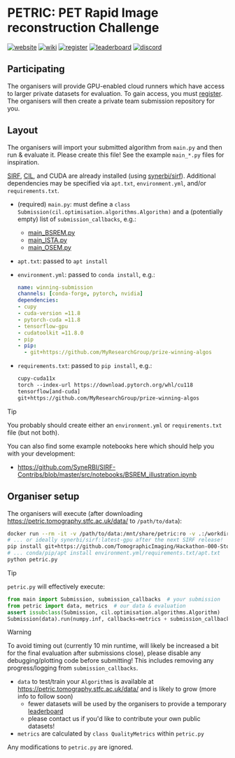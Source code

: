 # PETRIC: PET Rapid Image reconstruction Challenge

[![website](https://img.shields.io/badge/announcement-website-purple?logo=workplace&logoColor=white)](https://www.ccpsynerbi.ac.uk/events/petric/)
[![wiki](https://img.shields.io/badge/details-wiki-blue?logo=googledocs&logoColor=white)](https://github.com/SyneRBI/PETRIC/wiki)
[![register](https://img.shields.io/badge/participate-register-green?logo=ticktick&logoColor=white)](https://github.com/SyneRBI/PETRIC/issues/new/choose)
[![leaderboard](https://img.shields.io/badge/rankings-leaderboard-orange?logo=tensorflow&logoColor=white)](https://petric.tomography.stfc.ac.uk/leaderboard)
[![discord](https://img.shields.io/badge/chat-discord-blue?logo=discord&logoColor=white)](https://discord.gg/Ayd72Aa4ry)

## Participating

The organisers will provide GPU-enabled cloud runners which have access to larger private datasets for evaluation. To gain access, you must [register](https://github.com/SyneRBI/PETRIC/issues/new/choose). The organisers will then create a private team submission repository for you.

## Layout

The organisers will import your submitted algorithm from `main.py` and then run & evaluate it.
Please create this file! See the example `main_*.py` files for inspiration.

[SIRF](https://github.com/SyneRBI/SIRF), [CIL](https://github.com/TomographicImaging/CIL), and CUDA are already installed (using [synerbi/sirf](https://github.com/synerbi/SIRF-SuperBuild/pkgs/container/sirf)).
Additional dependencies may be specified via `apt.txt`, `environment.yml`, and/or `requirements.txt`.

- (required) `main.py`: must define a `class Submission(cil.optimisation.algorithms.Algorithm)` and a (potentially empty) list of `submission_callbacks`, e.g.:
  + [main_BSREM.py](main_BSREM.py)
  + [main_ISTA.py](main_ISTA.py)
  + [main_OSEM.py](main_OSEM.py)
- `apt.txt`: passed to `apt install`
- `environment.yml`: passed to `conda install`, e.g.:

  ```yml
  name: winning-submission
  channels: [conda-forge, pytorch, nvidia]
  dependencies:
  - cupy
  - cuda-version =11.8
  - pytorch-cuda =11.8
  - tensorflow-gpu
  - cudatoolkit =11.8.0
  - pip
  - pip:
    - git+https://github.com/MyResearchGroup/prize-winning-algos
  ```

- `requirements.txt`: passed to `pip install`, e.g.:

  ```txt
  cupy-cuda11x
  torch --index-url https://download.pytorch.org/whl/cu118
  tensorflow[and-cuda]
  git+https://github.com/MyResearchGroup/prize-winning-algos
  ```

> [!TIP]
> You probably should create either an `environment.yml` or `requirements.txt` file (but not both).

You can also find some example notebooks here which should help you with your development:
- https://github.com/SyneRBI/SIRF-Contribs/blob/master/src/notebooks/BSREM_illustration.ipynb

## Organiser setup

The organisers will execute (after downloading https://petric.tomography.stfc.ac.uk/data/ to `/path/to/data`):

```sh
docker run --rm -it -v /path/to/data:/mnt/share/petric:ro -v .:/workdir -w /workdir --gpus all synerbi/sirf:edge-gpu /bin/bash
# ... or ideally synerbi/sirf:latest-gpu after the next SIRF release!
pip install git+https://github.com/TomographicImaging/Hackathon-000-Stochastic-QualityMetrics
# ... conda/pip/apt install environment.yml/requirements.txt/apt.txt
python petric.py
```

> [!TIP]
> `petric.py` will effectively execute:
>
> ```python
> from main import Submission, submission_callbacks  # your submission
> from petric import data, metrics  # our data & evaluation
> assert issubclass(Submission, cil.optimisation.algorithms.Algorithm)
> Submission(data).run(numpy.inf, callbacks=metrics + submission_callbacks)
> ```

<!-- br -->

> [!WARNING]
> To avoid timing out (currently 10 min runtime, will likely be increased a bit for the final evaluation after submissions close), please disable any debugging/plotting code before submitting!
> This includes removing any progress/logging from `submission_callbacks`.

- `data` to test/train your `Algorithm`s is available at https://petric.tomography.stfc.ac.uk/data/ and is likely to grow (more info to follow soon)
  + fewer datasets will be used by the organisers to provide a temporary [leaderboard](https://petric.tomography.stfc.ac.uk/leaderboard)
  + please contact us if you'd like to contribute your own public datasets!
- `metrics` are calculated by `class QualityMetrics` within `petric.py`

Any modifications to `petric.py` are ignored.
